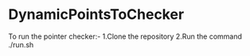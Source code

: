 # DynamicPointsToChecker

To run the pointer checker:-
    1.Clone the repository 
    2.Run the command ./run.sh 

